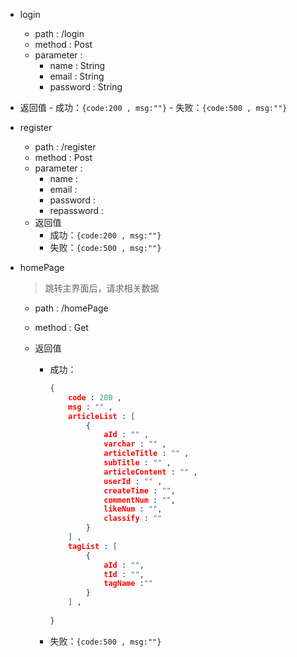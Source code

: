 - login
    - path : /login
    - method : Post
    - parameter : 
        - name : String
        - email : String
        - password : String
- 返回值
        - 成功：`{code:200 , msg:""}`
        - 失败：`{code:500 , msg:""}`
    
- register
    - path : /register
    - method : Post
    - parameter : 
        - name :
        - email : 
        - password :
        - repassword : 
    - 返回值
        - 成功：`{code:200 , msg:""}`
        - 失败：`{code:500 , msg:""}`
    
- homePage

    > 跳转主界面后，请求相关数据

    - path : /homePage

    - method : Get

    - 返回值

        - 成功：

            ````json
            {
                code : 200 ,
                msg : "" ,
                articleList : [
                    {
                        aId : "" ,
                        varchar : "" ,
                        articleTitle : "" ,
                        subTitle : "" ,
                        articleContent : "" ,
                        userId : "" ,
                        createTime : "",
                        commentNum : "",
                        likeNum : "",
                        classify : "" 
                    }
                ] ,
                tagList : [
                    {
                        aId : "",
                        tId : "",
                        tagName :""
                    }
                ] ,
                
            }
            ````

            

        - 失败：`{code:500 , msg:""}`